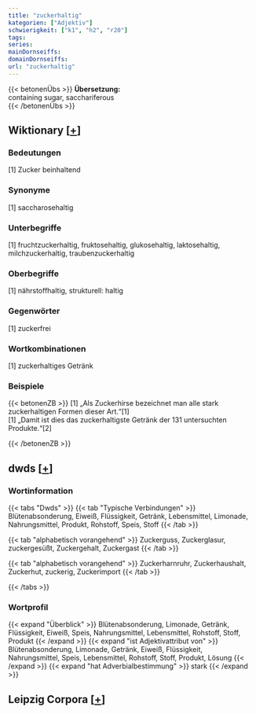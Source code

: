 ```yaml
---
title: "zuckerhaltig"
kategorien: ["Adjektiv"]
schwierigkeit: ["k1", "h2", "r20"]
tags:
series:
mainDornseiffs:
domainDornseiffs:
url: "zuckerhaltig"
---
```


{{< betonenÜbs >}}
**Übersetzung:**  
containing sugar, sacchariferous  
{{< /betonenÜbs >}}

## Wiktionary [[+](https://de.wiktionary.org/wiki/zuckerhaltig)]

### Bedeutungen
[1] Zucker beinhaltend  

### Synonyme
[1] saccharosehaltig  

### Unterbegriffe
[1] fruchtzuckerhaltig, fruktosehaltig, glukosehaltig, laktosehaltig, milchzuckerhaltig, traubenzuckerhaltig  

### Oberbegriffe
[1] nährstoffhaltig, strukturell: haltig  

### Gegenwörter
[1] zuckerfrei  

### Wortkombinationen
[1] zuckerhaltiges Getränk  

### Beispiele
{{< betonenZB >}}
[1] „Als Zuckerhirse bezeichnet man alle stark zuckerhaltigen Formen dieser Art.“[1]  
[1] „Damit ist dies das zuckerhaltigste Getränk der 131 untersuchten Produkte.“[2]  

{{< /betonenZB >}}


## dwds [[+](https://www.dwds.de/wb/zuckerhaltig)]

### Wortinformation
{{< tabs "Dwds" >}}
{{< tab "Typische Verbindungen" >}}
Blütenabsonderung, Eiweiß, Flüssigkeit, Getränk, Lebensmittel, Limonade, Nahrungsmittel, Produkt, Rohstoff, Speis, Stoff
{{< /tab >}}

{{< tab "alphabetisch vorangehend" >}}
Zuckerguss, Zuckerglasur, zuckergesüßt, Zuckergehalt, Zuckergast
{{< /tab >}}

{{< tab "alphabetisch vorangehend" >}}
Zuckerharnruhr, Zuckerhaushalt, Zuckerhut, zuckerig, Zuckerimport
{{< /tab >}}

{{< /tabs >}}

### Wortprofil
{{< expand "Überblick" >}} Blütenabsonderung, Limonade, Getränk, Flüssigkeit, Eiweiß, Speis, Nahrungsmittel, Lebensmittel, Rohstoff, Stoff, Produkt {{< /expand >}}
{{< expand "ist Adjektivattribut von" >}} Blütenabsonderung, Limonade, Getränk, Eiweiß, Flüssigkeit, Nahrungsmittel, Speis, Lebensmittel, Rohstoff, Stoff, Produkt, Lösung {{< /expand >}}
{{< expand "hat Adverbialbestimmung" >}} stark {{< /expand >}}

## Leipzig Corpora [[+](https://corpora.uni-leipzig.de/en/res?word=zuckerhaltig&corpusId=deu_newscrawl-public_2018)]

